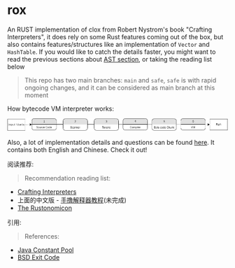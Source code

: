 # rox

An RUST implementation of clox from Robert Nystrom's book "Crafting Interpreters", it does rely on some Rust features coming out of the box, but also contains features/structures like an implementation of `Vector` and `HashTable`. If you would like to catch the details faster, you might want to read the previous sections about [AST section](https://craftinginterpreters.com/a-tree-walk-interpreter.html), or taking the reading list below

> This repo has two main branches: `main` and `safe`, `safe` is with rapid ongoing changes, and it can be considered as main branch at this moment

How bytecode VM interpreter works:

<aside name="header">
<img src="https://github.com/Kangaxx-0/rox/blob/main/assets/rox_flow.png" alt="diagram" />
</aside>

Also, a lot of implementation details and questions can be found [here](https://github.com/Kangaxx-0/rox/blob/safe/implementation_notes.md).  It contains both English and Chinese. Check it out!


阅读推荐:
> Recommendation reading list:
- [Crafting Interpreters](https://github.com/munificent/craftinginterpreters)
- 上面的中文版 - [手撸解释器教程](https://github.com/GuoYaxiang/craftinginterpreters_zh)(未完成)
- [The Rustonomicon](https://doc.rust-lang.org/nomicon/)


引用:
> References:
- [Java Constant Pool](https://docs.oracle.com/javase/specs/jvms/se18/html/jvms-4.html)
- [BSD Exit Code](https://github.com/openbsd/src/blob/master/include/sysexits.h)

